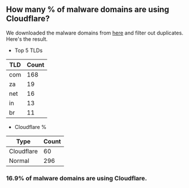## How many % of malware domains are using Cloudflare?


We downloaded the malware domains from [here](https://urlhaus.abuse.ch) and filter out duplicates.
Here's the result.


[//]: # (start replacement)


- Top 5 TLDs

| TLD | Count |
| --- | --- |
| com | 168 |
| za | 19 |
| net | 16 |
| in | 13 |
| br | 11 |


- Cloudflare %

| Type | Count |
| --- | --- |
| Cloudflare | 60 |
| Normal | 296 |


### 16.9% of malware domains are using Cloudflare.